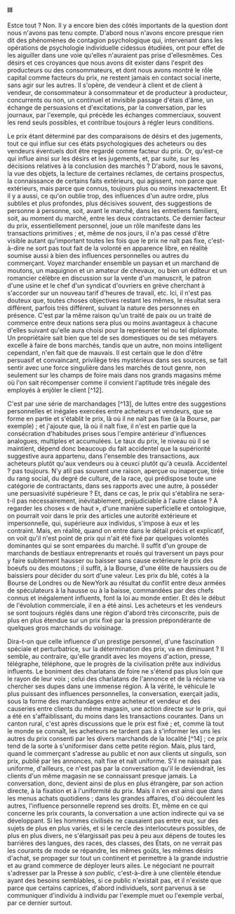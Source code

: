#### III

Estce tout ? Non. Il y a encore bien des côtés importants de la question dont nous n'avons pas tenu compte. D'abord nous n'avons encore presque rien dit des phénomènes de contagion psychologique qui, intervenant dans les opérations de psychologie individuelle cidessus étudiées, ont pour effet de les aiguiller dans une voie qu'elles n'auraient pas prise d'ellesmêmes. Ces désirs et ces croyances que nous avons dit exister dans l'esprit des producteurs ou des consommateurs, et dont nous avons montré le rôle capital comme facteurs du prix, ne restent jamais en contact social inerte, sans agir sur les autres. Il s'opère, de vendeur à client et de client à vendeur, de consommateur à consommateur et de producteur à producteur, concurrents ou non, un continuel et invisible passage d'étais d'âme, un échange de persuasions et d'excitations, par la conversation, par les journaux, par l'exemple, qui précède les échanges commerciaux, souvent les rend seuls possibles, et contribue toujours à régler leurs conditions.

Le prix étant déterminé par des comparaisons de désirs et des jugements, tout ce qui influe sur ces états psychologiques des acheteurs ou des vendeurs éventuels doit être regardé comme facteur du prix. Or, qu'est-ce qui influe ainsi sur les désirs et les jugements, et, par suite, sur les décisions relatives à la conclusion des marchés ? D'abord, nous le savons, la vue des objets, la lecture de certaines réclames, de certains prospectus, la connaissance de certains faits extérieurs, qui agissent, non parce que extérieurs, mais parce que connus, toujours plus ou moins inexactement. Et il y a aussi, ce qu'on oublie trop, des influences d'un autre ordre, plus subtiles et plus profondes, plus décisives souvent, des suggestions de personne à personne, soit, avant le marché, dans les entretiens familiers, soit, au moment du marché, entre les deux contractants. Ce dernier facteur du prix, essentiellement personnel, joue un rôle manifeste dans les transactions primitives ; et, même de nos jours, il n'a pas cessé d'être visible autant qu'important toutes les fois que le prix ne naît pas fixe, c'est-à-dire ne sort pas tout fait de la volonté en apparence libre, en réalité soumise aussi à bien des influences personnelles ou autres du commerçant. Voyez marchander ensemble un paysan et un marchand de moutons, un maquignon et un amateur de chevaux, ou bien un éditeur et un romancier célèbre en discussion sur la vente d'un manuscrit, le patron d'une usine et le chef d'un syndicat d'ouvriers en grève cherchant à s'accorder sur un nouveau tarif d'heures de travail, etc. Ici, il n'est pas douteux que, toutes choses objectives restant les mêmes, le résultat sera différent, parfois très différent, suivant la nature des personnes en présence. C'est par la même raison qu'un traité de paix ou un traité de commerce entre deux nations sera plus ou moins avantageux à chacune d'elles suivant qu'elle aura choisi pour la représenter tel ou tel diplomate. Un propriétaire sait bien que tel de ses domestiques ou de ses métayers excelle à faire de bons marchés, tandis que un autre, non moins intelligent cependant, n'en fait que de mauvais. Il est certain que le don d'être persuasif et convaincant, privilège très mystérieux dans ses sources, se fait sentir avec une force singulière dans les marchés de tout genre, non seulement sur les champs de foire mais dans nos grands magasins même où l'on sait récompenser comme il convient l'aptitude très inégale des employés à enjôler le client [^12].

C'est par une série de marchandages [^13], de luttes entre des suggestions personnelles et inégales exercées entre acheteurs et vendeurs, que se forme en partie et s'établit le prix, là où il ne naît pas fixe (à la Bourse, par exemple) ; et j'ajoute que, là où il naît fixe, il n'est en partie que la consécration d'habitudes prises sous l'empire antérieur d'influences analogues, multiples et accumulées. Le taux du prix, le niveau où il se maintient, dépend donc beaucoup du fait accidentel que la supériorité suggestive aura appartenu, dans l'ensemble des transactions, aux acheteurs plutôt qu'aux vendeurs ou à ceuxci plutôt qu'à ceuxlà. Accidentel ? pas toujours. N'y atil pas souvent une raison, aperçue ou inaperçue, tirée du rang social, du degré de culture, de la race, qui prédispose toute une catégorie de contractants, dans ses rapports avec une autre, à posséder une persuasivité supérieure ? Et, dans ce cas, le prix qui s'établira ne sera-t-il pas nécessairement, inévitablement, préjudiciable à l'autre classe ? À regarder les choses « de haut », d'une manière superficielle et ontologique, on pourrait voir dans le prix des articles une autorité extérieure et impersonnelle, qui, supérieure aux individus, s'impose à eux et les contraint. Mais, en réalité, quand on entre dans le détail précis et explicatif, on voit qu'il n'est point de prix qui n'ait été fixé par quelques volontés dominantes qui se sont emparées du marché. Il suffit d'un groupe de marchands de bestiaux entreprenants et roués qui traversent un pays pour y faire subitement hausser ou baisser sans cause extérieure le prix des boeufs ou des moutons ; il suffit, à la Bourse, d'une élite de haussiers ou de baissiers pour décider du sort d'une valeur. Les prix du blé, cotés à la Bourse de Londres ou de NewYork au résultat du conflit entre deux armées de spéculateurs à la hausse ou à la baisse, commandées par des chefs connus et inégalement influents, font la loi au monde entier. Et dès le début de l'évolution commerciale, il en a été ainsi. Les acheteurs et les vendeurs se sont toujours réglés dans une région d'abord très circonscrite, puis de plus en plus étendue sur un prix fixé par la pression prépondérante de quelques gros marchands du voisinage.

Dira-t-on que celle influence d'un prestige personnel, d'une fascination spéciale et perturbatrice, sur la détermination des prix, va en diminuant ? Il semble, au contraire, qu'elle grandit avec les moyens d'action, presse, télégraphe, téléphone, que le progrès de la civilisation prête aux individus influents. Le boniment des charlatans de foire ne s'étend pas plus loin que le rayon de leur voix ; celui des charlatans de l'annonce et de la réclame va chercher ses dupes dans une immense région. À la vérité, le véhicule le plus puissant des influences personnelles, la conversation, exerçait jadis, sous la forme des marchandages entre acheteur et vendeur et des causeries entre clients du même magasin, une action directe sur le prix, qui a été en s'affaiblissant, du moins dans les transactions courantes. Dans un canton rural, c'est après discussions que le prix est fixé ; et, comme là tout le monde se connaît, les acheteurs ne tardent pas à s'informer les uns les autres du prix consenti par les divers marchands de la localité [^14] ; ce prix tend de la sorte à s'uniformiser dans cette petite région. Mais, plus tard, quand le commerçant s'adresse au public et non aux clients ut _singulis,_ son prix, publié par les annonces, naît fixe et naît uniforme. S'il ne naissait pas uniforme, d'ailleurs, ce n'est pas par la conversation qu'il le deviendrait, les clients d'un même magasin ne se connaissant presque jamais. La conversation, donc, devient ainsi de plus en plus étrangère, par son action directe, à la fixation et à l'uniformité du prix. Mais il n'en est ainsi que dans les menus achats quotidiens ; dans les grandes affaires, d'où découlent les autres, l'influence personnelle reprend ses droits. Et, même en ce qui concerne les prix courants, la conversation a une action indirecte qui va se développant. Si les hommes civilisés ne causaient pas entre eux, sur des sujets de plus en plus variés, et si le cercle des interlocuteurs possibles, de plus en plus divers, ne s'élargissait pas peu à peu aux dépens de toutes les barrières des langues, des races, des classes, des États, on ne verrait pas les courants de mode se répandre, les mêmes goûts, les mêmes désirs d'achat, se propager sur tout un continent et permettre à la grande industrie et au grand commerce de déployer leurs ailes. Le négociant ne pourrait s'adresser par la Presse à _son public,_ c'est-à-dire à une clientèle étendue ayant des besoins semblables, si ce public n'existait pas, et il n'existe que parce que certains caprices, d'abord individuels, sont parvenus à se communiquer d'individu à individu par l'exemple muet ou l'exemple verbal, par ce dernier surtout.
